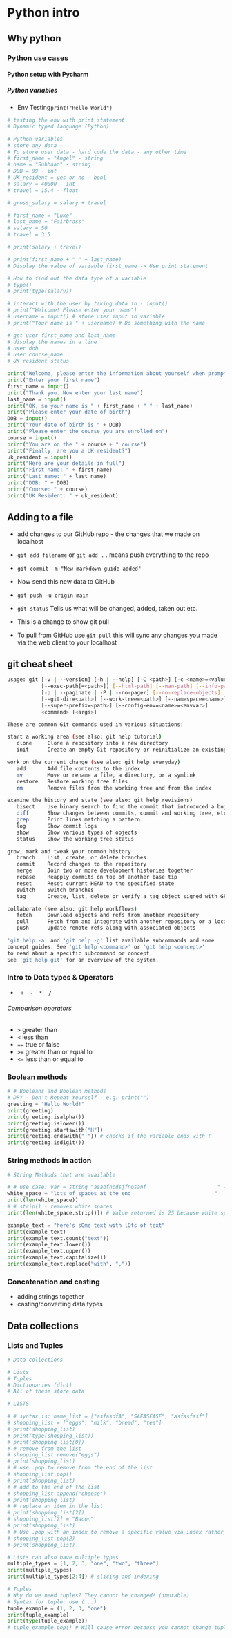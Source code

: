 # Python intro
## Why python
### Python use cases
#### Python setup with Pycharm
##### Python variables

- Env Testing`print("Hello World")`

```python
# testing the env with print statement
# Dynamic typed language (Python)

# Python variables
# store any data -
# To store user data - hard code the data - any other time
# first_name = "Angel" - string
# name = "Subhaan" - string
# DOB = 99 - int
# UK_resident = yes or no - bool
# salary = 40000 - int
# travel = 15.4 - float

# gross_salary = salary + travel

# first_name = "Luke"
# last_name = "Fairbrass"
# salary = 50
# travel = 3.5

# print(salary + travel)

# print(first_name + " " + last_name)
# Display the value of variable first_name -> Use print statement

# How to find out the data type of a variable
# type()
# print(type(salary))

# interact with the user by taking data in - input()
# print("Welcome! Please enter your name")
# username = input() # store user input in variable
# print("Your name is " + username) # Do something with the name

# get user first_name and last_name
# display the names in a line
# user dob
# user course_name
# UK resident status

print("Welcome, please enter the information about yourself when prompted")
print("Enter your first name")
first_name = input()
print("Thank you. Now enter your last name")
last_name = input()
print("OK, so your name is " + first_name + " " + last_name)
print("Please enter your date of birth")
DOB = input()
print("Your date of birth is " + DOB)
print("Please enter the course you are enrolled on")
course = input()
print("You are on the " + course + " course")
print("Finally, are you a UK resident?")
uk_resident = input()
print("Here are your details in full")
print("First name: " + first_name)
print("Last name: " + last_name)
print("DOB: " + DOB)
print("Course: " + course)
print("UK Resident: " + uk_resident)

```

## Adding to a file
- add changes to our GitHub repo - the changes that we made on localhost

- `git add filename` or `git add .` . means push everything to the repo
- `git commit -m "New markdown guide added"`
- Now send this new data to GitHub
- `git push -u origin main`
- `git status` Tells us what will be changed, added, taken out etc.
- This is a change to show git pull
- To pull from GitHub use `git pull` this will sync any changes you made via the web client to your localhost

## git cheat sheet
```bash
usage: git [-v | --version] [-h | --help] [-C <path>] [-c <name>=<value>]
           [--exec-path[=<path>]] [--html-path] [--man-path] [--info-path]
           [-p | --paginate | -P | --no-pager] [--no-replace-objects] [--bare]
           [--git-dir=<path>] [--work-tree=<path>] [--namespace=<name>]
           [--super-prefix=<path>] [--config-env=<name>=<envvar>]
           <command> [<args>]

These are common Git commands used in various situations:

start a working area (see also: git help tutorial)
   clone     Clone a repository into a new directory
   init      Create an empty Git repository or reinitialize an existing one

work on the current change (see also: git help everyday)
   add       Add file contents to the index
   mv        Move or rename a file, a directory, or a symlink
   restore   Restore working tree files
   rm        Remove files from the working tree and from the index

examine the history and state (see also: git help revisions)
   bisect    Use binary search to find the commit that introduced a bug
   diff      Show changes between commits, commit and working tree, etc
   grep      Print lines matching a pattern
   log       Show commit logs
   show      Show various types of objects
   status    Show the working tree status

grow, mark and tweak your common history
   branch    List, create, or delete branches
   commit    Record changes to the repository
   merge     Join two or more development histories together
   rebase    Reapply commits on top of another base tip
   reset     Reset current HEAD to the specified state
   switch    Switch branches
   tag       Create, list, delete or verify a tag object signed with GPG

collaborate (see also: git help workflows)
   fetch     Download objects and refs from another repository
   pull      Fetch from and integrate with another repository or a local branch
   push      Update remote refs along with associated objects

'git help -a' and 'git help -g' list available subcommands and some
concept guides. See 'git help <command>' or 'git help <concept>'
to read about a specific subcommand or concept.
See 'git help git' for an overview of the system.

```
### Intro to Data types & Operators
- ` +  -  *  /`

###### Comparison operators
- `>` greater than
- `<` less than
- `==` true or false
- `>=` greater than or equal to
- `<=` less than or equal to

### Boolean methods
```python
# # Booleans and Boolean methods
# DRY - Don't Repeat Yourself - e.g. print("")
greeting = "Hello World!"
print(greeting)
print(greeting.isalpha())
print(greeting.islower())
print(greeting.startswith("H"))
print(greeting.endswith("!")) # checks if the variable ends with !
print(greeting.isdigit())
```

### String methods in action

```python
# String Methods that are available

# # use case: var = string "asadfnodsjfnosanf                       " - lots of spaces, not needed
white_space = "lots of spaces at the end                           "
print(len(white_space))
# # strip() - removes white spaces
print(len(white_space.strip())) # Value returned is 25 because white space AT THE END is removed

example_text = "here's sOme text with lOts of text"
print(example_text)
print(example_text.count("text"))
print(example_text.lower())
print(example_text.upper())
print(example_text.capitalize())
print(example_text.replace("with", ","))

```

### Concatenation and casting
- adding strings together
- casting/converting data types

## Data collections
### Lists and Tuples

```python
# Data collections

# Lists
# Tuples
# Dictionaries (dict)
# All of these store data

# LISTS

# # syntax is: name_list = ["asfasdfA", "SAFASFASF", "asfasfasf"]
# shopping_list = ["eggs", "milk", "bread", "tea"]
# print(shopping_list)
# print(type(shopping_list))
# print(shopping_list[0])
# # remove from the list
# shopping_list.remove("eggs")
# print(shopping_list)
# # use .pop to remove from the end of the list
# shopping_list.pop()
# print(shopping_list)
# # add to the end of the list
# shopping_list.append("cheese")
# print(shopping_list)
# # replace an item in the list
# print(shopping_list[2])
# shopping_list[2] = "Bacon"
# print(shopping_list)
# # Use .pop with an index to remove a specific value via index rather than name (in this case Bacon)
# shopping_list.pop(2)
# print(shopping_list)

# Lists can also have multiple types
multiple_types = [1, 2, 3, "one", "two", "three"]
print(multiple_types)
print(multiple_types[2:4]) # slicing and indexing

# Tuples
# Why do we need tuples? They cannot be changed! (imutable)
# Syntax for tuple: use (...)
tuple_example = (1, 2, 3, "one")
print(tuple_example)
print(type(tuple_example))
# tuple_example.pop() # Will cause error because you cannot change tuple
```




